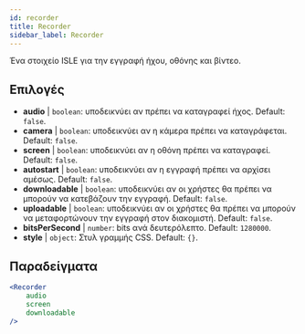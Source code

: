 ```yaml
---
id: recorder 
title: Recorder
sidebar_label: Recorder
---
```


Ένα στοιχείο ISLE για την εγγραφή ήχου, οθόνης και βίντεο.

## Επιλογές

* __audio__ | `boolean`: υποδεικνύει αν πρέπει να καταγραφεί ήχος. Default: `false`.
* __camera__ | `boolean`: υποδεικνύει αν η κάμερα πρέπει να καταγράφεται. Default: `false`.
* __screen__ | `boolean`: υποδεικνύει αν η οθόνη πρέπει να καταγραφεί. Default: `false`.
* __autostart__ | `boolean`: υποδεικνύει αν η εγγραφή πρέπει να αρχίσει αμέσως. Default: `false`.
* __downloadable__ | `boolean`: υποδεικνύει αν οι χρήστες θα πρέπει να μπορούν να κατεβάζουν την εγγραφή. Default: `false`.
* __uploadable__ | `boolean`: υποδεικνύει αν οι χρήστες θα πρέπει να μπορούν να μεταφορτώνουν την εγγραφή στον διακομιστή. Default: `false`.
* __bitsPerSecond__ | `number`: bits ανά δευτερόλεπτο. Default: `1280000`.
* __style__ | `object`: Στυλ γραμμής CSS. Default: `{}`.


## Παραδείγματα

```jsx live
<Recorder 
    audio
    screen
    downloadable
/>
``` 



